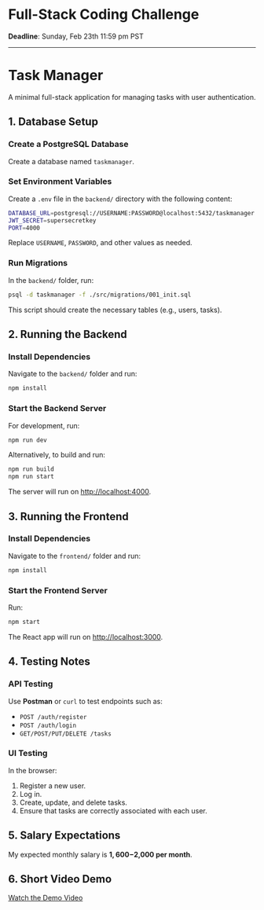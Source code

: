 # Full-Stack Coding Challenge

**Deadline**: Sunday, Feb 23th 11:59 pm PST

---

# Task Manager

A minimal full-stack application for managing tasks with user authentication.

## 1. Database Setup

### Create a PostgreSQL Database
Create a database named `taskmanager`.

### Set Environment Variables
Create a `.env` file in the `backend/` directory with the following content:

```bash
DATABASE_URL=postgresql://USERNAME:PASSWORD@localhost:5432/taskmanager
JWT_SECRET=supersecretkey
PORT=4000
```

Replace `USERNAME`, `PASSWORD`, and other values as needed.

### Run Migrations
In the `backend/` folder, run:

```bash
psql -d taskmanager -f ./src/migrations/001_init.sql
```

This script should create the necessary tables (e.g., users, tasks).

## 2. Running the Backend

### Install Dependencies
Navigate to the `backend/` folder and run:

```bash
npm install
```

### Start the Backend Server
For development, run:

```bash
npm run dev
```

Alternatively, to build and run:

```bash
npm run build
npm run start
```

The server will run on [http://localhost:4000](http://localhost:4000).

## 3. Running the Frontend

### Install Dependencies
Navigate to the `frontend/` folder and run:

```bash
npm install
```

### Start the Frontend Server
Run:

```bash
npm start
```

The React app will run on [http://localhost:3000](http://localhost:3000).

## 4. Testing Notes

### API Testing
Use **Postman** or `curl` to test endpoints such as:
- `POST /auth/register`
- `POST /auth/login`
- `GET/POST/PUT/DELETE /tasks`

### UI Testing
In the browser:
1. Register a new user.
2. Log in.
3. Create, update, and delete tasks.
4. Ensure that tasks are correctly associated with each user.

## 5. Salary Expectations

My expected monthly salary is **$1,600-$2,000 per month**.  

## 6. Short Video Demo

[Watch the Demo Video](https://drive.google.com/file/d/1TkXxpJdUtrrhDLodm2nIPKrAKO7afde-/view?usp=sharing)